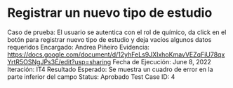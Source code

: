 # Registrar un nuevo tipo de estudio

Caso de prueba: El usuario se autentica con el rol de químico, da click en el botón para registrar nuevo tipo de estudio y deja vacíos algunos datos requeridos
Encargado: Andrea Piñeiro
Evidencia: https://docs.google.com/document/d/12yhFeLs9JXIxhoKmavVEZqFiU78qxYrtR5OSNgJPs3E/edit?usp=sharing
Fecha de Ejecución: June 8, 2022
Iteración: IT4
Resultado Esperado: Se muestra un cuadro de error en la parte inferior del campo
Status: Aprobado
Test Case ID: 4